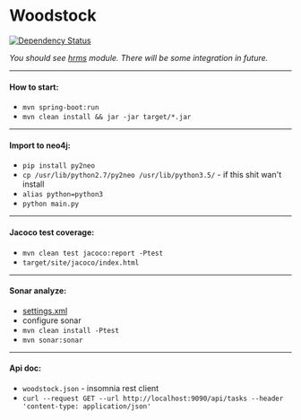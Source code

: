 # Woodstock
[![Dependency Status](https://www.versioneye.com/user/projects/57e682d979806f002f4ab840/badge.svg?style=flat-square)](https://www.versioneye.com/user/projects/57e682d979806f002f4ab840)

*You should see [hrms](https://github.com/vlsidlyarevich/unity) module. There will be some integration in future.*
___

#### How to start:

* `mvn spring-boot:run`
* `mvn clean install && jar -jar target/*.jar`

___

#### Import to neo4j:

* `pip install py2neo`
* `cp /usr/lib/python2.7/py2neo /usr/lib/python3.5/` - if this shit wan't install
* `alias python=python3`
* `python main.py`

___

#### Jacoco test coverage:

* `mvn clean test jacoco:report -Ptest`
* `target/site/jacoco/index.html`

___

#### Sonar analyze:

* [settings.xml](https://www.dropbox.com/s/d30qle3uocvf4mz/settings.xml?dl=0)
* configure sonar
* `mvn clean install -Ptest`
* `mvn sonar:sonar`

___

#### Api doc:

* `woodstock.json` - insomnia rest client
* `curl --request GET --url http://localhost:9090/api/tasks --header 'content-type: application/json'`
